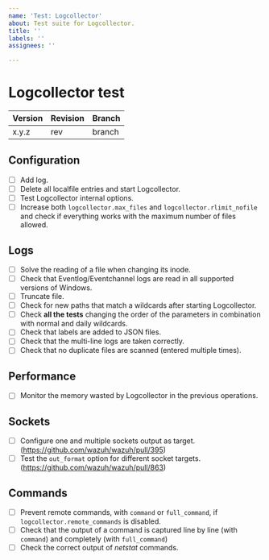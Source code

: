 ```yaml
---
name: 'Test: Logcollector'
about: Test suite for Logcollector.
title: ''
labels: ''
assignees: ''

---
```


# Logcollector test

| Version | Revision | Branch |
| --- | --- | --- |
| x.y.z | rev | branch |

## Configuration

- [ ] Add log.
- [ ] Delete all localfile entries and start Logcollector.
- [ ] Test Logcollector internal options.
- [ ] Increase both `logcollector.max_files` and `logcollector.rlimit_nofile` and check if everything works with the maximum number of files allowed.

## Logs

- [ ] Solve the reading of a file when changing its inode.
- [ ] Check that Eventlog/Eventchannel logs are read in all supported versions of Windows.
- [ ] Truncate file.
- [ ] Check for new paths that match a wildcards after starting Logcollector.
- [ ] Check **all the tests** changing the order of the parameters in combination with normal and daily wildcards.
- [ ] Check that labels are added to JSON files.
- [ ] Check that the multi-line logs are taken correctly.
- [ ] Check that no duplicate files are scanned (entered multiple times).

## Performance

- [ ] Monitor the memory wasted by Logcollector in the previous operations.

## Sockets

- [ ] Configure one and multiple sockets output as target. (https://github.com/wazuh/wazuh/pull/395)
- [ ] Test the `out_format` option for different socket targets. (https://github.com/wazuh/wazuh/pull/863)

## Commands

- [ ] Prevent remote commands, with `command` or `full_command`, if `logcollector.remote_commands` is disabled.
- [ ] Check that the output of a command is captured line by line (with `command`) and completely (with `full_command`)
- [ ] Check the correct output of *netstat* commands.
